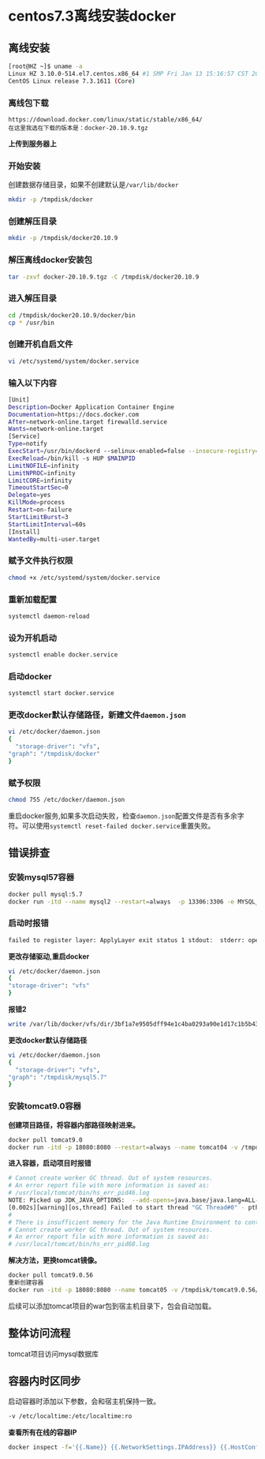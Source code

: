 # centos7.3离线安装docker


## 离线安装

```sh
[root@HZ ~]$ uname -a 
Linux HZ 3.10.0-514.el7.centos.x86_64 #1 SMP Fri Jan 13 15:16:57 CST 2017 x86_64 x86_64 x86_64 GNU/Linux
CentOS Linux release 7.3.1611 (Core)
```

### 离线包下载

```
https://download.docker.com/linux/static/stable/x86_64/
在这里我选在下载的版本是：docker-20.10.9.tgz 
```

**上传到服务器上**

### 开始安装

创建数据存储目录，如果不创建默认是`/var/lib/docker`

```bash
mkdir -p /tmpdisk/docker
```

### 创建解压目录

```bash
mkdir -p /tmpdisk/docker20.10.9
```

### 解压离线docker安装包

```bash
tar -zxvf docker-20.10.9.tgz -C /tmpdisk/docker20.10.9
```

### 进入解压目录

```bash
cd /tmpdisk/docker20.10.9/docker/bin
cp * /usr/bin
```

### 创建开机自启文件

```bash
vi /etc/systemd/system/docker.service
```

### 输入以下内容

```bash
[Unit]
Description=Docker Application Container Engine
Documentation=https://docs.docker.com
After=network-online.target firewalld.service
Wants=network-online.target
[Service]
Type=notify
ExecStart=/usr/bin/dockerd --selinux-enabled=false --insecure-registry=127.0.0.1
ExecReload=/bin/kill -s HUP $MAINPID
LimitNOFILE=infinity
LimitNPROC=infinity
LimitCORE=infinity
TimeoutStartSec=0
Delegate=yes
KillMode=process
Restart=on-failure
StartLimitBurst=3
StartLimitInterval=60s
[Install]
WantedBy=multi-user.target
```

### 赋予文件执行权限

```bash
chmod +x /etc/systemd/system/docker.service
```

### 重新加载配置

```bash
systemctl daemon-reload
```

### 设为开机启动

```bash
systemctl enable docker.service
```

### 启动docker

```sh
systemctl start docker.service
```

### 更改docker默认存储路径，新建文件`daemon.json`

```sh
vi /etc/docker/daemon.json
{
  "storage-driver": "vfs",
"graph": "/tmpdisk/docker"
}
```

### 赋予权限

```sh
chmod 755 /etc/docker/daemon.json
```

重启docker服务,如果多次启动失败，检查`daemon.json`配置文件是否有多余字符。可以使用`systemctl reset-failed docker.service`重置失败。

## 错误排查

### 安装mysql57容器

```sh
docker pull mysql:5.7
docker run -itd --name mysql2 --restart=always  -p 13306:3306 -e MYSQL_ROOT_PASSWORD=123456 -v /etc/localtime:/etc/localtime:ro -v /tmpdisk/mysqldata:/var/lib/mysql  mysql:5.7
```

### 启动时报错

```sh
failed to register layer: ApplyLayer exit status 1 stdout:  stderr: open /etc/.pwd.lock: no such device or address
```

**更改存储驱动,重启docker**

```sh
vi /etc/docker/daemon.json
{
"storage-driver": "vfs"
}
```

**报错2**

```sh
write /var/lib/docker/vfs/dir/3bf1a7e9505dff94e1c4ba0293a90e1d17c1b5b4318ec7a355f74185f421c240/usr/sbin/mysqld: no space left on device
```

**更改docker默认存储路径**

```sh
vi /etc/docker/daemon.json
{
  "storage-driver": "vfs",
"graph": "/tmpdisk/mysql5.7"
}
```

### 安装tomcat9.0容器

**创建项目路径，将容器内部路径映射进来。**

```sh
docker pull tomcat9.0
docker run -itd -p 18080:8080 --restart=always --name tomcat04 -v /tmpdisk/tomcat9.0.56/webapps:/usr/local/tomcat/webapps -v /etc/localtime:/etc/localtime:ro  tomcat:9.0.56
```

**进入容器，启动项目时报错**

```sh
# Cannot create worker GC thread. Out of system resources.
# An error report file with more information is saved as:
# /usr/local/tomcat/bin/hs_err_pid46.log
NOTE: Picked up JDK_JAVA_OPTIONS:  --add-opens=java.base/java.lang=ALL-UNNAMED --add-opens=java.base/java.io=ALL-UNNAMED --add-opens=java.base/java.util=ALL-UNNAMED --add-opens=java.base/java.util.concurrent=ALL-UNNAMED --add-opens=java.rmi/sun.rmi.transport=ALL-UNNAMED
[0.002s][warning][os,thread] Failed to start thread "GC Thread#0" - pthread_create failed (EPERM) for attributes: stacksize: 1024k, guardsize: 4k, detached.
#
# There is insufficient memory for the Java Runtime Environment to continue.
# Cannot create worker GC thread. Out of system resources.
# An error report file with more information is saved as:
# /usr/local/tomcat/bin/hs_err_pid68.log
```

**解决方法，更换tomcat镜像。**

```sh
docker pull tomcat9.0.56
重新创建容器
docker run -itd -p 18080:8080 --name tomcat05 -v /tmpdisk/tomcat9.0.56/webapps:/usr/local/tomcat/webapps tomcat:9.0.56
```

后续可以添加tomcat项目的war包到宿主机目录下，包会自动加载。

## 整体访问流程

tomcat项目访问mysql数据库

## 容器内时区同步

启动容器时添加以下参数，会和宿主机保持一致。

```sh
-v /etc/localtime:/etc/localtime:ro 
```

**查看所有在线的容器IP**

````sh
docker inspect -f='{{.Name}} {{.NetworkSettings.IPAddress}} {{.HostConfig.PortBindings}}' $(docker ps -aq)
````




